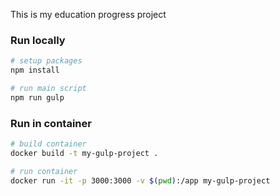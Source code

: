 This is my education progress project

### Run locally

```bash
# setup packages
npm install

# run main script
npm run gulp
```

### Run in container

```bash
# build container
docker build -t my-gulp-project .

# run container
docker run -it -p 3000:3000 -v $(pwd):/app my-gulp-project
```

